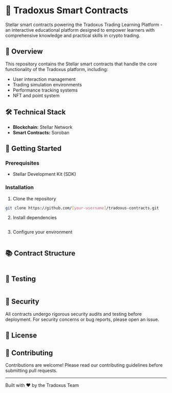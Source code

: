 # 🌟 Tradoxus Smart Contracts

Stellar smart contracts powering the Tradoxus Trading Learning Platform - an interactive educational platform designed to empower learners with comprehensive knowledge and practical skills in crypto trading.

## 🎯 Overview

This repository contains the Stellar smart contracts that handle the core functionality of the Tradoxus platform, including:
- User interaction management
- Trading simulation environments
- Performance tracking systems
- NFT and point system

## 🛠 Technical Stack

- **Blockchain:** Stellar Network
- **Smart Contracts:** Soroban

## 🚀 Getting Started

### Prerequisites

- Stellar Development Kit (SDK)

### Installation

1. Clone the repository
```bash
git clone https://github.com/[your-username]/tradoxus-contracts.git
```

2. Install dependencies
```bash

```

3. Configure your environment
```bash

```

## 📚 Contract Structure

```

```

## 🧪 Testing

```bash

```

## 🔐 Security

All contracts undergo rigorous security audits and testing before deployment. For security concerns or bug reports, please open an issue.

## 📄 License


## 🤝 Contributing

Contributions are welcome! Please read our contributing guidelines before submitting pull requests.


---

Built with ❤️ by the Tradoxus Team
